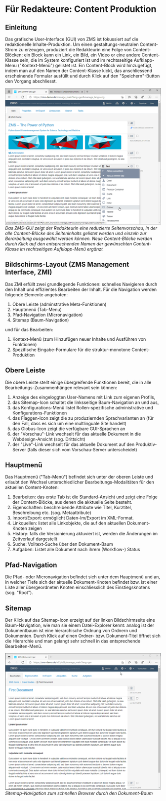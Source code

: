 
# <a id="editorsguide"></a>Für Redakteure: Content Produktion

## Einleitung
Das grafische User-Interface (GUI) von ZMS ist fokussiert auf die redaktionelle Inhalte-Produktion. Um einen gestaltungs-neutralen Content-Strom zu erzeugen, produziert die Redakteurin eine Folge von Content-Blöcken; ein Block kann ein Link, ein Bild, ein Video or eine andere Content-Klasse sein, die im System konfiguriert ist und im rechtsseitige Aufklapp-Menu ("Kontext-Menü") gelistet ist.
Ein Content-Block wird hinzugefügt, indem man auf den Namen der Content-Klasse kickt, das anschliessend erscheinende Formular ausfüllt und durch Klick auf den "Speichern"-Button den Vorgang abschliesst.


![ZMS GUI](images/edit_gui_start_en.gif)
*Das ZMS-GUI zeigt der Redakteurin eine reduzierte Seitenvorschau, in der alle Content-Blöcke des Seiteninhalts gelistet werden und einzeln zur Berarbeitung ausgewählt werden können. Neue Content-Blöcke werden durch Klick auf den entsprechenden Namen der gewünschten Content-Klasse im rechtseitigen Aufklapp-Menü ergänzt*

## <a id="zmi"></a>Bildschirms-Layout (ZMS Management Interface, ZMI)

Das ZMI erfüllt zwei grundlegende Funktionen: schnelles Navigieren durch den Inhalt und effizientes Bearbeiten der Inhalt. Für die Navigation werden folgende Elemente angeboten:
1. Obere Leiste (adminstrative Meta-Funktionen)
2. Hauptmenü (Tab-Menu)
3. Pfad-Navigation (Micronavigation)
4. Sitemap (Baum-Navigation)

und für das Bearbeiten:
1. Kontext-Menü (zum Hinzufügen neuer Inhalte und Ausführen von Funktionen)
2. Spezifische Eingabe-Formulare für die struktur-monotone Content-Produktion

## <a id="topbar"></a>Obere Leiste
Die obere Leiste stellt einige übergreifende Funktionen bereit, die in alle Bearbeitungs-Zusammenhängen relevant sein können:
1. Anzeige des eingeloggten User-Namens mit Link zum eigenen Profils,
2. das Sitemap-Icon schaltet die linksseitige Baum-Navigation an und aus,
3. das Konfigurations-Menü listet Rollen-spezifische administrative und Konfigurations-Funktionen
4. das Flaggen-Icon zeigt die zu produziernden Sprachvarianten an (für den Fall, dass es sich um eine multlinguale Site handelt)
5. das Globus-Icon zeigt die verfügbare GUI-Sprachen an
6. der "Vorschau"-Link wechselt für das aktuelle Dokument in die Webdesign-Ansicht (sog. Drittsicht) 
7. der "Live"-Link wechselt für das aktuelle Dokument auf den Produktiv-Server (falls dieser sich vom Vorschau-Server unterscheidet) 


## <a id="mainmenu"></a>Hauptmenü
Das Hauptmenü ("Tab-Menü") befindet sich unter der oberen Leiste und erlaubt den Wechsel unterschiedlicher Bearbeitungs-Modalitäten für den aktuellen Content-Knoten:
1. Bearbeiten: das erste Tab ist die Standard-Ansicht und zeigt eine Folge der Content-Blöcke, aus denen die akktuelle Seite besteht.
2. Eigenschaften: beschreibende Attribute wie Titel, Kurztitel, Beschreibung etc. (sog. Metaattribute)
3. Import/Export: ermöglicht Daten-Im/Export im XML-Format.
4. Linkquellen: listet alle Linkobjekte, die auf den aktuellen Dokument-Knoten zeigen
5. History: falls die Versionierung aktuviert ist, werden die Änderungen im Zeitverlauf dargestellt
5. Suche: Volltext-Suche über den Dokument-Baum
6. Aufgaben: Listet alle Dokument nach ihrem (Workflow-) Status


## <a id="breadcrumbs"></a>Pfad-Navigation 
Die Pfad- oder Micronavigation befindet sich unter dem Hauptmenü und an, in welcher Tiefe sich der aktuelle Dokument-Knoten befindet bzw. ist einer Liste aller übergeordneten Knoten einschliesslich des Einstiegsknotens (sog. "Root").


## <a id="sitemap"></a>Sitemap
Der Klick auf das Sitemap-Icon erzeigt auf der linken Bildschirmseite eine Baum-Navigation, wie man sie einem Datei-Explorer kennt: analog ist der Dokumentbaum ist eine hierarchische Ordnung von Ordnern und Dokumenten. Durch Klick auf einen Ordner- bzw. Dokument-Titel öffnet sich die Hierarchie und man gelangt sehr schnell in das entsprechende Bearbeiten-Menü.

![ZMS GUI](images/edit_gui_sitemap_en.gif)
*Sitemap-Navigation zum schnellen Browser durch den Dokument-Baum*




